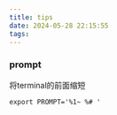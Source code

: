 ```yaml
---
title: tips
date: 2024-05-28 22:15:55
tags:
---
```


### prompt

将terminal的前面缩短

` export PROMPT='%1~ %# ' `

